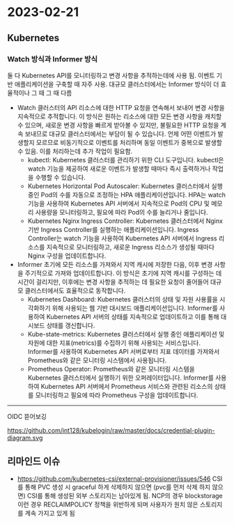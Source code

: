 # 2023-02-21

## Kubernetes

### Watch 방식과 Informer 방식

둘 다 Kubernetes API를 모니터링하고 변경 사항을 추적하는데에 사용 됨.
이벤트 기반 애플리케이션을 구축할 때 자주 사용.
대규모 클러스터에서는 Informer 방식이 더 효율적이나 그 때 그 때 다름

- Watch
클러스터의 API 리소스에 대한 HTTP 요청을 연속해서 보내어 변경 사항을 지속적으로 추적합니다. 이 방식은 원하는 리소스에 대한 모든 변경 사항을 캐치할 수 있으며, 새로운 변경 사항을 빠르게 받아볼 수 있지만, 불필요한 HTTP 요청을 계속 보내므로 대규모 클러스터에서는 부담이 될 수 있습니다.
언제 어떤 이벤트가 발생할지 모르므로 비동기적으로 이벤트를 처리하며 동일 이벤트가 중복으로 발생할 수 있음. 이를 처리하는데 추가 작업이 필요함.
    - kubectl: Kubernetes 클러스터를 관리하기 위한 CLI 도구입니다. kubectl은 watch 기능을 제공하여 새로운 이벤트가 발생할 때마다 즉시 출력하거나 작업을 수행할 수 있습니다.
    - Kubernetes Horizontal Pod Autoscaler: Kubernetes 클러스터에서 실행 중인 Pod의 수를 자동으로 조정하는 HPA 애플리케이션입니다. HPA는 watch 기능을 사용하여 Kubernetes API 서버에서 지속적으로 Pod의 CPU 및 메모리 사용량을 모니터링하고, 필요에 따라 Pod의 수를 늘리거나 줄입니다.
    - Kubernetes Nginx Ingress Controller: Kubernetes 클러스터에서 Nginx 기반 Ingress Controller를 실행하는 애플리케이션입니다. Ingress Controller는 watch 기능을 사용하여 Kubernetes API 서버에서 Ingress 리소스를 지속적으로 모니터링하고, 새로운 Ingress 리소스가 생성될 때마다 Nginx 구성을 업데이트합니다.
- Informer
초기에 모든 리소스를 가져와서 지역 캐시에 저장한 다음, 이후 변경 사항을 주기적으로 가져와 업데이트합니다. 이 방식은 초기에 지역 캐시를 구성하는 데 시간이 걸리지만, 이후에는 변경 사항을 추적하는 데 필요한 요청이 줄어들어 대규모 클러스터에서도 효율적으로 동작합니다.
    - Kubernetes Dashboard: Kubernetes 클러스터의 상태 및 자원 사용률을 시각화하기 위해 사용되는 웹 기반 대시보드 애플리케이션입니다. Informer를 사용하여 Kubernetes API 서버의 상태를 지속적으로 업데이트하고 이를 통해 대시보드 상태를 갱신합니다.
    - Kube-state-metrics: Kubernetes 클러스터에서 실행 중인 애플리케이션 및 자원에 대한 지표(metrics)를 수집하기 위해 사용되는 서비스입니다. Informer를 사용하여 Kubernetes API 서버로부터 지표 데이터를 가져와서 Prometheus와 같은 모니터링 시스템에서 사용됩니다.
    - Prometheus Operator: Prometheus와 같은 모니터링 시스템을 Kubernetes 클러스터에서 실행하기 위한 오퍼레이터입니다. Informer를 사용하여 Kubernetes API 서버에서 Prometheus 서비스와 관련된 리소스의 상태를 모니터링하고 필요에 따라 Prometheus 구성을 업데이트합니다.
---

OIDC 뜯어보깅

https://github.com/int128/kubelogin/raw/master/docs/credential-plugin-diagram.svg


## 리마인드 이슈

- https://github.com/kubernetes-csi/external-provisioner/issues/546
CSI 를 통해 PVC 생성 시 graceful 하게 삭제하지 않으면 (pvc를 먼저 삭제 하지 않으면) CSI를 통해 생성된 외부 스토리지는 남아있게 됨. NCP의 경우 blockstorage
이런 경우 RECLAIMPOLICY 정책을 위반하게 되며 사용자가 원치 않은 스토리지를 계속 가지고 있게 됨
